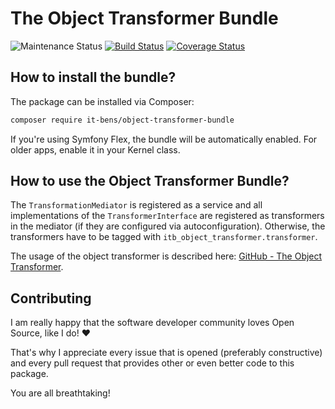 # The Object Transformer Bundle

![Maintenance Status](https://img.shields.io/badge/Maintained%3F-yes-green.svg)
[![Build Status](https://app.travis-ci.com/it-bens/object-transformer-bundle.svg?branch=master)](https://app.travis-ci.com/it-bens/object-transformer-bundle)
[![Coverage Status](https://coveralls.io/repos/github/it-bens/object-transformer-bundle/badge.svg?branch=master)](https://coveralls.io/github/it-bens/object-transformer-bundle?branch=master)

## How to install the bundle?
The package can be installed via Composer:
```bash
composer require it-bens/object-transformer-bundle
```
If you're using Symfony Flex, the bundle will be automatically enabled. For older apps, enable it in your Kernel class.

## How to use the Object Transformer Bundle?
The `TransformationMediator` is registered as a service and all implementations of the `TransformerInterface` 
are registered as transformers in the mediator (if they are configured via autoconfiguration). 
Otherwise, the transformers have to be tagged with `itb_object_transformer.transformer`.

The usage of the object transformer is described here: [GitHub - The Object Transformer](https://github.com/it-bens/object-transformer).

## Contributing
I am really happy that the software developer community loves Open Source, like I do! ♥

That's why I appreciate every issue that is opened (preferably constructive)
and every pull request that provides other or even better code to this package.

You are all breathtaking!